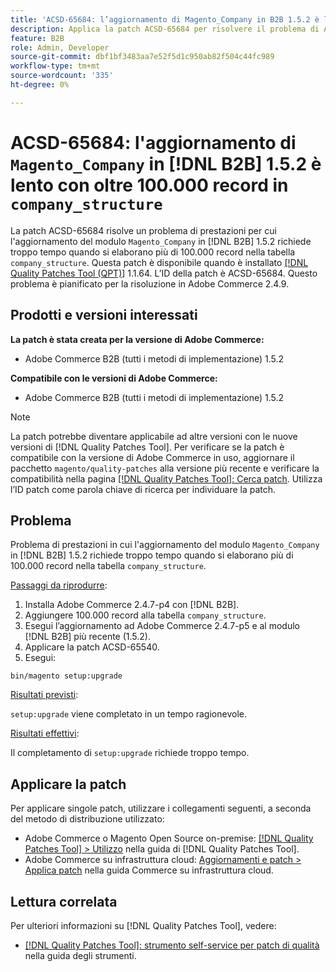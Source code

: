 ```yaml
---
title: 'ACSD-65684: l’aggiornamento di Magento_Company in B2B 1.5.2 è lento con oltre 100.000 record in company_structure'
description: Applica la patch ACSD-65684 per risolvere il problema di Adobe Commerce per cui l’aggiornamento del modulo Magento_Company in B2B 1.5.2 richiede troppo tempo a causa dell’elaborazione di un numero elevato di record (~100.000+) nella tabella company_structure.
feature: B2B
role: Admin, Developer
source-git-commit: dbf1bf3483aa7e52f5d1c950ab82f504c44fc989
workflow-type: tm+mt
source-wordcount: '335'
ht-degree: 0%

---
```



# ACSD-65684: l&#39;aggiornamento di `Magento_Company` in [!DNL B2B] 1.5.2 è lento con oltre 100.000 record in `company_structure`

La patch ACSD-65684 risolve un problema di prestazioni per cui l&#39;aggiornamento del modulo `Magento_Company` in [!DNL B2B] 1.5.2 richiede troppo tempo quando si elaborano più di 100.000 record nella tabella `company_structure`. Questa patch è disponibile quando è installato [[!DNL Quality Patches Tool (QPT)]](/help/tools/quality-patches-tool/quality-patches-tool-to-self-serve-quality-patches.md) 1.1.64. L’ID della patch è ACSD-65684. Questo problema è pianificato per la risoluzione in Adobe Commerce 2.4.9.

## Prodotti e versioni interessati

**La patch è stata creata per la versione di Adobe Commerce:**

* Adobe Commerce B2B (tutti i metodi di implementazione) 1.5.2

**Compatibile con le versioni di Adobe Commerce:**

* Adobe Commerce B2B (tutti i metodi di implementazione) 1.5.2

>[!NOTE]
>
>La patch potrebbe diventare applicabile ad altre versioni con le nuove versioni di [!DNL Quality Patches Tool]. Per verificare se la patch è compatibile con la versione di Adobe Commerce in uso, aggiornare il pacchetto `magento/quality-patches` alla versione più recente e verificare la compatibilità nella pagina [[!DNL Quality Patches Tool]: Cerca patch](https://experienceleague.adobe.com/tools/commerce-quality-patches/index.html?lang=it). Utilizza l’ID patch come parola chiave di ricerca per individuare la patch.

## Problema

Problema di prestazioni in cui l&#39;aggiornamento del modulo `Magento_Company` in [!DNL B2B] 1.5.2 richiede troppo tempo quando si elaborano più di 100.000 record nella tabella `company_structure`.

<u>Passaggi da riprodurre</u>:

1. Installa Adobe Commerce 2.4.7-p4 con [!DNL B2B].
1. Aggiungere 100.000 record alla tabella `company_structure`.
1. Esegui l’aggiornamento ad Adobe Commerce 2.4.7-p5 e al modulo [!DNL B2B] più recente (1.5.2).
1. Applicare la patch ACSD-65540.
1. Esegui:

```
bin/magento setup:upgrade
```

<u>Risultati previsti</u>:

`setup:upgrade` viene completato in un tempo ragionevole.

<u>Risultati effettivi</u>:

Il completamento di `setup:upgrade` richiede troppo tempo.

## Applicare la patch

Per applicare singole patch, utilizzare i collegamenti seguenti, a seconda del metodo di distribuzione utilizzato:

* Adobe Commerce o Magento Open Source on-premise: [[!DNL Quality Patches Tool] > Utilizzo](/help/tools/quality-patches-tool/usage.md) nella guida di [!DNL Quality Patches Tool].
* Adobe Commerce su infrastruttura cloud: [Aggiornamenti e patch > Applica patch](https://experienceleague.adobe.com/docs/commerce-cloud-service/user-guide/develop/upgrade/apply-patches.html?lang=it) nella guida Commerce su infrastruttura cloud.

## Lettura correlata

Per ulteriori informazioni su [!DNL Quality Patches Tool], vedere:

* [[!DNL Quality Patches Tool]: strumento self-service per patch di qualità](/help/tools/quality-patches-tool/quality-patches-tool-to-self-serve-quality-patches.md) nella guida degli strumenti.
